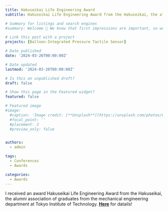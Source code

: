 ```yaml
---
title: Hakuseikai Life Engineering Award
subtitle: Hakuseikai Life Engineering Award from the Hakuseikai, the alumni association of Tokyo Tech.

# Summary for listings and search engines
#summary: Welcome 👋 We know that first impressions are important, so we've populated your new site with some initial content to help you get familiar with everything in no time.

# Link this post with a project
projects: [Balloon-Integrated Pressure Tactile Sensor]

# Date published
date: '2024-03-26T00:00:00Z'

# Date updated
lastmod: '2024-03-26T00:00:00Z'

# Is this an unpublished draft?
draft: false

# Show this page in the Featured widget?
featured: false

# Featured image
#image:
  #caption: 'Image credit: [**Unsplash**](https://unsplash.com/photos/CpkOjOcXdUY)'
  #focal_point: ''
  #placement: 2
  #preview_only: false


authors:
  - admin

tags:
  - Conferences
  - Awards

categories:
  - Awards
---
```


I received an award Hakuseikai Life Engineering Award from the Hakuseikai, the alumni association of graduates from the mechanical engineering department at Tokyo Institute of Technology. [**Here**](https://www.kuramae.ne.jp/hakusei/hyoushou_detail/id=7295) for datails!

